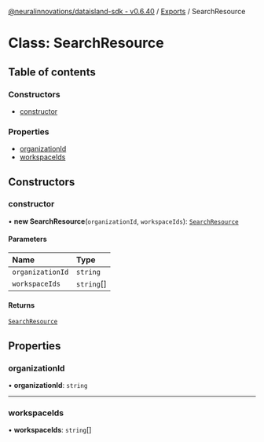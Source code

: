 [@neuralinnovations/dataisland-sdk - v0.6.40](../../README.md) / [Exports](../modules.md) / SearchResource

# Class: SearchResource

## Table of contents

### Constructors

- [constructor](SearchResource.md#constructor)

### Properties

- [organizationId](SearchResource.md#organizationid)
- [workspaceIds](SearchResource.md#workspaceids)

## Constructors

### constructor

• **new SearchResource**(`organizationId`, `workspaceIds`): [`SearchResource`](SearchResource.md)

#### Parameters

| Name | Type |
| :------ | :------ |
| `organizationId` | `string` |
| `workspaceIds` | `string`[] |

#### Returns

[`SearchResource`](SearchResource.md)

## Properties

### organizationId

• **organizationId**: `string`

___

### workspaceIds

• **workspaceIds**: `string`[]
